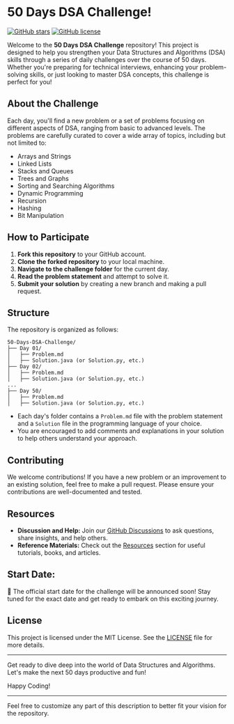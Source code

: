 # 50 Days DSA Challenge!
[![GitHub stars](https://img.shields.io/github/stars/Google-Developer-Student-Clubs-SDIET/50-Days-DSA-Challenge?style=flat-square)](https://github.com/Google-Developer-Student-Clubs-SDIET/50-Days-DSA-Challenge/stargazers)
[![GitHub license](https://img.shields.io/github/license/Google-Developer-Student-Clubs-SDIET/50-Days-DSA-Challenge?style=flat-square)](https://github.com/Google-Developer-Student-Clubs-SDIET/50-Days-DSA-Challenge/blob/main/LICENSE)


Welcome to the **50 Days DSA Challenge** repository! This project is designed to help you strengthen your Data Structures and Algorithms (DSA) skills through a series of daily challenges over the course of 50 days. Whether you're preparing for technical interviews, enhancing your problem-solving skills, or just looking to master DSA concepts, this challenge is perfect for you!

## About the Challenge

Each day, you'll find a new problem or a set of problems focusing on different aspects of DSA, ranging from basic to advanced levels. The problems are carefully curated to cover a wide array of topics, including but not limited to:

- Arrays and Strings
- Linked Lists
- Stacks and Queues
- Trees and Graphs
- Sorting and Searching Algorithms
- Dynamic Programming
- Recursion
- Hashing
- Bit Manipulation

## How to Participate

1. **Fork this repository** to your GitHub account.
2. **Clone the forked repository** to your local machine.
3. **Navigate to the challenge folder** for the current day.
4. **Read the problem statement** and attempt to solve it.
5. **Submit your solution** by creating a new branch and making a pull request.

## Structure

The repository is organized as follows:

```
50-Days-DSA-Challenge/
├── Day 01/
│   ├── Problem.md
│   ├── Solution.java (or Solution.py, etc.)
├── Day 02/
│   ├── Problem.md
│   ├── Solution.java (or Solution.py, etc.)
...
├── Day 50/
│   ├── Problem.md
│   ├── Solution.java (or Solution.py, etc.)
```

- Each day's folder contains a `Problem.md` file with the problem statement and a `Solution` file in the programming language of your choice.
- You are encouraged to add comments and explanations in your solution to help others understand your approach.

## Contributing

We welcome contributions! If you have a new problem or an improvement to an existing solution, feel free to make a pull request. Please ensure your contributions are well-documented and tested.

## Resources

- **Discussion and Help:** Join our [GitHub Discussions](https://github.com/orgs/Google-Developer-Student-Clubs-SDIET/discussions/categories/50-days-coding-challange) to ask questions, share insights, and help others.
- **Reference Materials:** Check out the [Resources](will-upload-soon) section for useful tutorials, books, and articles.

## Start Date:
📅 The official start date for the challenge will be announced soon! Stay tuned for the exact date and get ready to embark on this exciting journey.

## License

This project is licensed under the MIT License. See the [LICENSE](https://github.com/Google-Developer-Student-Clubs-SDIET/50-Days-DSA-Challenge/blob/main/LICENSE) file for more details.

---

Get ready to dive deep into the world of Data Structures and Algorithms. Let's make the next 50 days productive and fun!

Happy Coding!

---

Feel free to customize any part of this description to better fit your vision for the repository.
